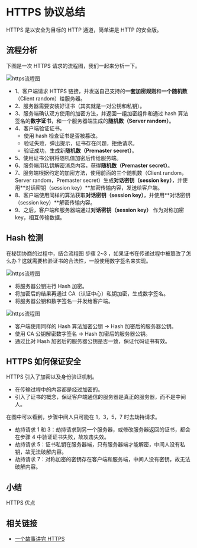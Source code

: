 # HTTPS 协议总结

HTTPS 是以安全为目标的 HTTP 通道，简单讲是 HTTP 的安全版。

## 流程分析

下图是一次 HTTPS 请求的流程图，我们一起来分析一下。

![https流程图](https.png)

- 1、客户端请求 HTTPS 链接，并发送自己支持的**一套加密规则**和**一个随机数**（Client random）给服务器。
- 2、服务器需要安装好证书（其实就是一对公钥和私钥）。
- 3、服务端确认双方使用的加密方法，并返回一组加密组件和通过 hash 算法签名的**数字证书**，和一个服务器端生成的**随机数（Server random）**。
- 4、客户端验证证书。
  - 使用 hash 检查证书是否被篡改。
  - 验证失败，弹出提示，证书存在问题，拒绝请求。
  - 验证成功，生成新**随机数（Premaster secret）**。
- 5、使用证书公钥将随机值加密后传给服务端。
- 6、服务端用私钥解密消息内容，获得**随机数（Premaster secret）**。
- 7、服务端根据约定的加密方法，使用前面的三个随机数（Client random，Server random，Premaster secret）生成**对话密钥（session key）**，并使用**对话密钥（session key）**加密传输内容，发送给客户端。
- 8、客户端使用同样的算法获取**对话密钥（session key）**，并使用**对话密钥（session key）**解密传输内容。
- 9、之后，客户端和服务器端通过**对话密钥（session key）** 作为对称加密 key，相互传输数据。

## Hash 检测

在秘钥协商的过程中，结合流程图 步骤 2~3 ，如果证书在传递过程中被篡改了怎么办？这就需要检验证书的合法性，一般使用数字签名来实现。

![https流程图](https-hash1.png)

- 将服务器公钥进行 Hash 加密。
- 将加密后的结果再通过 CA（认证中心）私钥加密，生成数字签名。
- 将服务器公钥和数字签名一并发给客户端。

![https流程图](https-hash2.png)

- 客户端使用同样的 Hash 算法加密公钥 -> Hash 加密后的服务器公钥。
- 使用 CA 公钥解密数字签名 -> Hash 加密后的服务器公钥。
- 通过比对 Hash 加密后的服务器公钥是否一致，保证代码证书有效。

## HTTPS 如何保证安全

HTTPS 引入了加密以及身份验证机制。

- 在传输过程中的内容都是经过加密的。
- 引入了证书的概念，保证客户端通信的服务器是真正的服务器，而不是中间人。

在图中可以看到，步骤中间人只可能在 1，3，5，7 时去劫持请求。

- 劫持请求 1 和 3：劫持请求到另一个服务器，或修改服务器返回的证书，都会在步骤 4 中验证证书失败，故攻击失效。
- 劫持请求 5：证书私钥在服务器端，只有服务器端才能解密，中间人没有私钥，故无法破解内容。
- 劫持请求 7：对称加密的密钥存在客户端和服务端，中间人没有密钥，故无法破解内容。

## 小结

HTTPS 优点

## 相关链接

- [一个故事讲完 HTTPS](https://mp.weixin.qq.com/s/StqqafHePlBkWAPQZg3NrA)
